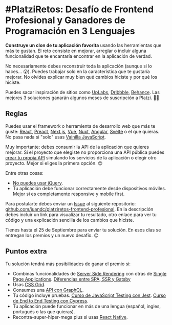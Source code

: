 # #PlatziRetos: Desafío de Frontend Profesional y Ganadores de Programación en 3 Lenguajes

**Construye un clon de tu aplicación favorita** usando las herramientas que más te gustan. El reto consiste en mejorar, arreglar o incluir alguna funcionalidad que te encantaría encontrar en la aplicación de verdad.

No necesariamente debes reconstruir toda la aplicación (aunque si lo haces... :open_mouth:). Puedes trabajar solo en la característica que te gustaría mejorar. No olvides explicar muy bien qué cambios hiciste y por qué los hiciste.

Puedes sacar inspiración de sitios como [UpLabs](https://www.uplabs.com/), [Dribbble](http://dribbble.com), [Behance](https://www.behance.net). Las mejores 3 soluciones ganarán algunos meses de suscripción a Platzi. :raised_hands::green_heart:

## Reglas

Puedes usar el framework o herramienta de desarrollo web que más te guste: [React](https://platzi.com/clases/react/), [Preact](https://preactjs.com/), [Next.js](https://platzi.com/next), [Vue](https://platzi.com/vue/), [Nuxt](https://nuxtjs.org/), [Angular](https://platzi.com/desarrollo-angular/), [Svelte](https://platzi.com/blog/svelte-un-nuevo-framework-para-crear-aplicaciones-web-mejoradas/) o el que quieras. No pasa nada si "solo" usas [Vainilla JavaScript](https://platzi.com/clases/javascript-profesional/).

Muy importante: debes consumir la API de la aplicación que quieres mejorar. Si el proyecto que elegiste no proporciona una API pública puedes [crear tu propia API](https://platzi.com/blog/contruye-tu-api-publica-con-firebase-cloud-functions/) simulando los servicios de la aplicación o elegir otro proyecto. Mejor si eliges la primera opción. :wink:

Entre otras cosas:

- [No puedes usar jQuery](https://platzi.com/clases/jquery-js/).
- Tu aplicación debe funcionar correctamente desde dispositivos móviles. Mejor si es completamente responsive y mobile first.

Para postularte debes enviar un [Issue](https://github.com/juandc/platziretos-frontend-profesional/issues) al siguiente repositorio: [github.com/juandc/platziretos-frontend-profesional](https://github.com/juandc/platziretos-frontend-profesional). En la descripción debes incluir un link para visualizar tu resultado, otro enlace para ver tu código y una explicación sencilla de los cambios que hiciste.

Tienes hasta el 25 de Septiembre para enviar tu solución. En esos días se entregan los premios y un nuevo desafío. :relieved:

## Puntos extra

Tu solución tendrá más posibilidades de ganar el premio si:

- Combinas funcionalidades de [Server Side Rendering](https://platzi.com/cursos/ssr/) con otras de [Single Page Applications](https://platzi.com/blog/una-single-page-application-no-es-tu-mejor-opcion/). [Diferencias entre SPA, SSR y Gatsby](https://platzi.com/clases/1618-gatsby/21373-diferencias-entre-spa-ssr-y-gats-2/)
- Usas [CSS Grid](https://platzi.com/clases/css-grid-layout/).
- Consumes una [API con GraphQL](https://platzi.com/clases/graphql/).
- Tu código incluye pruebas. [Curso de JavaScript Testing con Jest](https://platzi.com/clases/js-jest/). [Curso de End to End Testing con Cypress](https://platzi.com/clases/testing-cypress/).
- Tu aplicación puede funcionar en más de una lengua (español, ingles, portugués o las que quieras).
- Recontra-super-hiper-mega plus si usas [React Native](https://platzi.com/react-native/).
